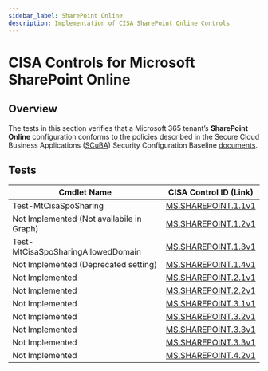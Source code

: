 ```yaml
---
sidebar_label: SharePoint Online
description: Implementation of CISA SharePoint Online Controls
---
```


# CISA Controls for Microsoft SharePoint Online

## Overview

The tests in this section verifies that a Microsoft 365 tenant’s **SharePoint Online** configuration conforms to the policies described in the Secure Cloud Business Applications ([SCuBA](https://cisa.gov/scuba)) Security Configuration Baseline [documents](https://github.com/cisagov/ScubaGear/blob/main/baselines/README.md).

## Tests

| Cmdlet Name | CISA Control ID (Link) |
|- | - |
| Test-MtCisaSpoSharing                     | [MS.SHAREPOINT.1.1v1](https://github.com/cisagov/ScubaGear/blob/main/PowerShell/ScubaGear/baselines/sharepoint.md#mssharepoint11v1) |
| Not Implemented (Not availabile in Graph) | [MS.SHAREPOINT.1.2v1](https://github.com/cisagov/ScubaGear/blob/main/PowerShell/ScubaGear/baselines/sharepoint.md#mssharepoint12v1) |
| Test-MtCisaSpoSharingAllowedDomain        | [MS.SHAREPOINT.1.3v1](https://github.com/cisagov/ScubaGear/blob/main/PowerShell/ScubaGear/baselines/sharepoint.md#mssharepoint13v1) |
| Not Implemented (Deprecated setting)      | [MS.SHAREPOINT.1.4v1](https://github.com/cisagov/ScubaGear/blob/main/PowerShell/ScubaGear/baselines/sharepoint.md#mssharepoint14v1) |
| Not Implemented                           | [MS.SHAREPOINT.2.1v1](https://github.com/cisagov/ScubaGear/blob/main/PowerShell/ScubaGear/baselines/sharepoint.md#mssharepoint21v1) |
| Not Implemented                           | [MS.SHAREPOINT.2.2v1](https://github.com/cisagov/ScubaGear/blob/main/PowerShell/ScubaGear/baselines/sharepoint.md#mssharepoint22v1) |
| Not Implemented                           | [MS.SHAREPOINT.3.1v1](https://github.com/cisagov/ScubaGear/blob/main/PowerShell/ScubaGear/baselines/sharepoint.md#mssharepoint31v1) |
| Not Implemented                           | [MS.SHAREPOINT.3.2v1](https://github.com/cisagov/ScubaGear/blob/main/PowerShell/ScubaGear/baselines/sharepoint.md#mssharepoint32v1) |
| Not Implemented                           | [MS.SHAREPOINT.3.3v1](https://github.com/cisagov/ScubaGear/blob/main/PowerShell/ScubaGear/baselines/sharepoint.md#mssharepoint33v1) |
| Not Implemented                           | [MS.SHAREPOINT.3.3v1](https://github.com/cisagov/ScubaGear/blob/main/PowerShell/ScubaGear/baselines/sharepoint.md#mssharepoint33v1) |
| Not Implemented                           | [MS.SHAREPOINT.4.2v1](https://github.com/cisagov/ScubaGear/blob/main/PowerShell/ScubaGear/baselines/sharepoint.md#mssharepoint42v1) |
